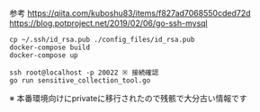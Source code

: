 参考
https://qiita.com/kuboshu83/items/f827ad7068550cded72d
https://blog.potproject.net/2019/02/06/go-ssh-mysql

```testing
cp ~/.ssh/id_rsa.pub ./config_files/id_rsa.pub
docker-compose build
docker-compose up

ssh root@localhost -p 20022 ※ 接続確認
go run sensitive_collection_tool.go
```

※ 本番環境向けにprivateに移行されたので残骸で大分古い情報です
